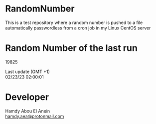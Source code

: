 # RandomNumber    
This is a test repository where a random number is pushed to a file automatically passwordless from a cron job in my Linux CentOS server    
# Random Number of the last run   
19825
      
Last update (GMT +1)    
02/23/23 02:00:01
# Developer    
Hamdy Abou El Anein   
hamdy.aea@protonmail.com
